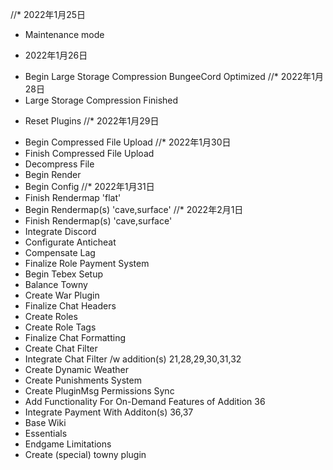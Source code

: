//* 2022年1月25日
+ Maintenance mode
- 2022年1月26日
+ Begin Large Storage Compression
BungeeCord Optimized
//* 2022年1月28日
+ Large Storage Compression Finished
- Reset Plugins
//* 2022年1月29日
+ Begin Compressed File Upload
//* 2022年1月30日
+ Finish Compressed File Upload
+ Decompress File
+ Begin Render
+ Begin Config
//* 2022年1月31日
+ Finish Rendermap 'flat'
+ Begin Rendermap(s) 'cave,surface'
//* 2022年2月1日
+ Finish Rendermap(s) 'cave,surface'
+ Integrate Discord
+ Configurate Anticheat
+ Compensate Lag
+ Finalize Role Payment System
+ Begin Tebex Setup
+ Balance Towny
+ Create War Plugin
+ Finalize Chat Headers
+ Create Roles
+ Create Role Tags
+ Finalize Chat Formatting
+ Create Chat Filter
+ Integrate Chat Filter /w addition(s) 21,28,29,30,31,32
+ Create Dynamic Weather
+ Create Punishments System
+ Create PluginMsg Permissions Sync
+ Add Functionality For On-Demand Features of Addition 36
+ Integrate Payment With Additon(s) 36,37
+ Base Wiki
+ Essentials
+ Endgame Limitations
+ Create (special) towny plugin
